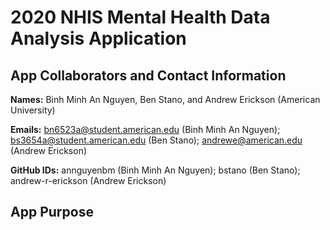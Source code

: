 # 2020 NHIS Mental Health Data Analysis Application



## App Collaborators and Contact Information

**Names:** Binh Minh An Nguyen, Ben Stano, and Andrew Erickson (American University)

**Emails:** bn6523a@student.american.edu (Binh Minh An Nguyen); bs3654a@student.american.edu (Ben Stano); andrewe@american.edu (Andrew Erickson)

**GitHub IDs:** annguyenbm (Binh Minh An Nguyen); bstano (Ben Stano); andrew-r-erickson (Andrew Erickson)

## App Purpose



